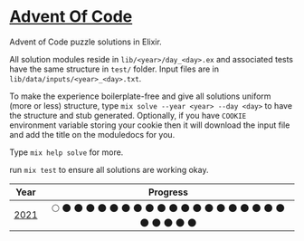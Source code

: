 # [Advent Of Code](https://adventofcode.com)

Advent of Code puzzle solutions in Elixir.

All solution modules reside in `lib/<year>/day_<day>.ex` and associated tests have the same structure in `test/` folder. Input files are in `lib/data/inputs/<year>_<day>.txt`.

To make the experience boilerplate-free and give all solutions uniform (more or less) structure, type `mix solve --year <year> --day <day>` to have the structure and stub generated. Optionally, if you have `COOKIE` environment variable storing your cookie then it will download the input file and add the title on the moduledocs for you.

Type `mix help solve` for more.

run `mix test` to ensure all solutions are working okay.

| Year | Progress |
| :-----: | :------: |
| [2021](/lib/2021) | :full_moon: :new_moon: :new_moon: :new_moon: :new_moon: :new_moon: :new_moon: :new_moon: :new_moon: :new_moon: :new_moon: :new_moon: :new_moon: :new_moon: :new_moon: :new_moon: :new_moon: :new_moon: :new_moon: :new_moon: :new_moon: :new_moon: :new_moon: :new_moon: :new_moon: |
